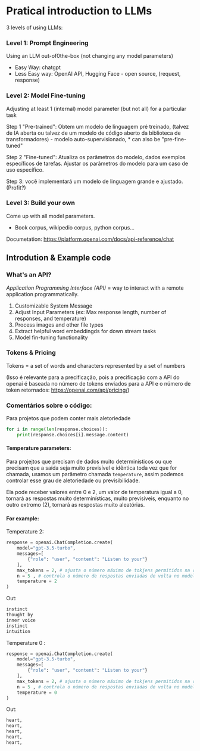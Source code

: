 # Pratical introduction to LLMs

3 levels of using LLMs:

### Level 1: Prompt Engineering

Using an LLM out-of0the-box (not changing any model parameters)

- Easy Way: chatgpt
- Less Easy way: OpenAI API, Hugging Face - open source, (request, response)

### Level 2: Model Fine-tuning

Adjusting at least 1 (internal) model parameter (but not all) for a particular task

Step 1 "Pre-trained": Obtem um modelo de linguagem pré treinado, (talvez de IA aberta ou talvez de um modelo de código aberto da biblioteca de transformadores) - modelo auto-supervisionado, \* can also be "pre-fine-tuned"

Step 2 "Fine-tuned": Atualiza os parâmetros do modelo, dados exemplos específicos de tarefas. Ajustar os parâmetros do modelo para um caso de uso específico.

Step 3: você implementará um modelo de linguagem grande e ajustado. (Profit?)

### Level 3: Build your own

Come up with all model parameters.

- Book corpus, wikipedio corpus, python corpus...

Documetation: https://platform.openai.com/docs/api-reference/chat

## Introdution & Example code

### What's an API?

_Application Programming Interface (API)_ = way to interact with a remote application programmatically.

1. Customizable System Message
2. Adjust Input Parameters (ex: Max response length, number of responses, and temperature)
3. Process images and other file types
4. Extract helpful word embeddingds for down stream tasks
5. Model fin-tuning functionality

### Tokens & Pricing

Tokens = a set of words and characters represented by a set of numbers

(Isso é relevante para a precificação, pois a precificação com a API do openai é baseada no número de tokens enviados para a API e o número de token retornados: https://openai.com/api/pricing/)

### Comentários sobre o código:

Para projetos que podem conter mais aletoriedade

```python
for i in range(len(response.choices)):
    print(response.choices[i].message.content)
```

#### Temperature parameters:

Para projejtos que precisam de dados muito determinísticos ou que precisam que a saída seja muito previsível e idêntica toda vez que for chamada, usamos um parâmetro chamada `temperature`, assim podemos controlar esse grau de aletoriedade ou previsibilidade.

Ela pode receber valores entre 0 e 2, um valor de temperatura igual a 0, tornará as respostas muito determinísticas, muito previsiveis, enquanto no outro extromo (2), tornará as respostas muito aleatórias.

#### For example:

Temperature 2:

```python
response = openai.ChatCompletion.create(
    model="gpt-3.5-turbo",
    messages=[
        {"role": "user", "content": "Listen to your"}
    ],
    max_tokens = 2, # ajusta o número máximo de tokjens permitidos na response.
    n = 5 , # controla o número de respostas enviadas de volta no modelo
    temperature = 2
)
```

Out:

```python
instinct
thought by
inner voice
instinct
intuition
```

Temperature 0 :

```python
response = openai.ChatCompletion.create(
    model="gpt-3.5-turbo",
    messages=[
        {"role": "user", "content": "Listen to your"}
    ],
    max_tokens = 2, # ajusta o número máximo de tokjens permitidos na response.
    n = 5 , # controla o número de respostas enviadas de volta no modelo
    temperature = 0
)
```

Out:

```python
heart,
heart,
heart,
heart,
heart,
```
